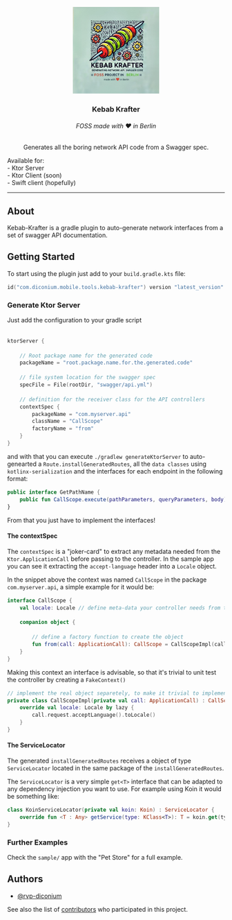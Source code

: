 <p align="center">
  <a href="docs/kebab-krafter-v2.png" rel="noopener">
    <img width=200px height=200px src="docs/kebab-krafter-v2.1.png" alt="Project logo"></a>
</p>

<h3 align="center">Kebab Krafter</h3>
<h6 align="center">FOSS made with ❤️ in Berlin</h6>

<p align="center"> Generates all the boring network API code from a Swagger spec.
    <br>
</p>
<p>
Available for:
    <br> - Ktor Server
    <br> - Ktor Client (soon) 
    <br> - Swift client (hopefully)
</p>

---

## About

Kebab-Krafter is a gradle plugin to auto-generate network interfaces from a set of swagger API documentation.

## Getting Started <a name = "getting_started"></a>

To start using the plugin just add to your `build.gradle.kts` file:

```kotlin
id("com.diconium.mobile.tools.kebab-krafter") version "latest_version"
```

### Generate Ktor Server

Just add the configuration to your gradle script

```kotlin

ktorServer {

	// Root package name for the generated code
	packageName = "root.package.name.for.the.generated.code"

	// file system location for the swagger spec
	specFile = File(rootDir, "swagger/api.yml")

	// definition for the receiver class for the API controllers
	contextSpec {
		packageName = "com.myserver.api"
		className = "CallScope"
		factoryName = "from"
	}
}
```

and with that you can execute `./gradlew generateKtorServer` to auto-genearted a `Route.installGeneratedRoutes`, all the `data classes` using `kotlinx-serialization` and the interfaces for each endpoint in the following format:

```Kotlin
public interface GetPathName {
    public fun CallScope.execute(pathParameters, queryParameters, body) : ResponseBody
}
```

From that you just have to implement the interfaces!

#### The contextSpec

The `contextSpec` is a "joker-card" to extract any metadata needed from the `Ktor.ApplicationCall` before passing to the controller. In the sample app you can see it extracting the `accept-language` header into a `Locale` object.

In the snippet above the context was named `CallScope` in the package `com.myserver.api`, a simple example for it would be:

```Kotlin
interface CallScope {
    val locale: Locale // define meta-data your controller needs from the request

    companion object {

        // define a factory function to create the object
        fun from(call: ApplicationCall): CallScope = CallScopeImpl(call)
    }
}
```

Making this context an interface is advisable, so that it's trivial to unit test the controller by creating a `FakeContext()`

```Kotlin
// implement the real object separetely, to make it trivial to implement unit tests.
private class CallScopeImpl(private val call: ApplicationCall) : CallScope {
    override val locale: Locale by lazy {
        call.request.acceptLanguage().toLocale()
    }
}
```

#### The ServiceLocator

The generated `installGeneratedRoutes` receives a object of type `ServiceLocator` located in the same package of the `installGeneratedRoutes`.

The `ServiceLocator` is a very simple `get<T>` interface that can be adapted to any dependency injection you want to use. For example using Koin it would be something like:

```kotlin
class KoinServiceLocator(private val koin: Koin) : ServiceLocator {
	override fun <T : Any> getService(type: KClass<T>): T = koin.get(type)
}
```

### Further Examples

Check the `sample/` app with the "Pet Store" for a full example.

## Authors <a name = "authors"></a>

- [@rvp-diconium](https://github.com/rvp-diconium)

See also the list of [contributors](https://github.com/diconium/mcc-network-generator/contributors) who participated in
this project.
